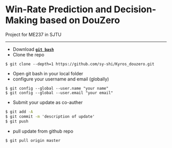 # Win-Rate Prediction and Decision-Making based on DouZero
Project for ME237 in SJTU

---

- Download [**`git bash`**](https://git-scm.com/downloads)
- Clone the repo
```
$ git clone --depth=1 https://github.com/sy-shi/Kyros_douzero.git
```
- Open git bash in your local folder
- configure your username and email (globally)
```
$ git config --global --user.name "your name"
$ git config --global --user.email "your email"
```
- Submit your update as co-auther
``` cmd
$ git add -A
$ git commit -m 'description of update'
$ git push
```
- pull update from github repo
```
$ git pull origin master